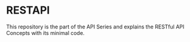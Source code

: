 # RESTAPI
This repository is the part of the API Series and explains the RESTful API Concepts with its minimal code.
